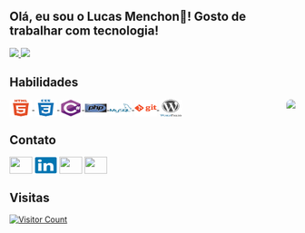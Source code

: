 ## Olá, eu sou o Lucas Menchon👋! Gosto de trabalhar com tecnologia!



<div style="display:inline-block;">
<a href="#">
  <img height="180em" src="https://github-readme-stats.vercel.app/api?username=lucasmenchon&show_icons=true&theme=dark&include_all_commits=true&count_private=true"/>
  <img height="180em" src="https://github-readme-stats.vercel.app/api/top-langs/?username=lucasmenchon&layout=compact&langs_count=7&theme=dark"/>
</a>
</div>



## Habilidades


<div style="display: inline_block">
<a href="#">
  <img align="center"  height="30" width="40" src="https://raw.githubusercontent.com/devicons/devicon/master/icons/html5/html5-plain-wordmark.svg">
  <img align="center"  height="30" width="40" src="https://raw.githubusercontent.com/devicons/devicon/master/icons/css3/css3-plain-wordmark.svg">
  <img align="center"  height="30" width="40" src="https://raw.githubusercontent.com/devicons/devicon/master/icons/csharp/csharp-original.svg">
  <img align="center"  height="30" width="40" src="https://raw.githubusercontent.com/devicons/devicon/master/icons/php/php-original.svg">
  <img align="center"  height="30" width="40" src="https://raw.githubusercontent.com/devicons/devicon/master/icons/mysql/mysql-plain-wordmark.svg">
  <img align="center"  height="30" width="40" src="https://raw.githubusercontent.com/devicons/devicon/master/icons/git/git-plain-wordmark.svg">
  <img align="center"  height="30" width="40" src="https://raw.githubusercontent.com/devicons/devicon/master/icons/wordpress/wordpress-original.svg">
  <img align="right"  height="150" style="border-radius:50px;" src="https://raw.githubusercontent.com/lucasmenchon/lucasmenchon.github.io/main/assets/images/perfil%20animed.png">
  </a>
</div>


## Contato

<div>

<a href="mailto:it.lucas@outlook.com"><img align="center"   height="30" width="40" src="https://raw.githubusercontent.com/lucasmenchon/lucasmenchon.github.io/main/assets/images/outlook-original.svg"></a>
<a href="https://www.linkedin.com/in/lucasmenchon/"><img align="center"   height="30" width="40" src="https://raw.githubusercontent.com/devicons/devicon/master/icons/linkedin/linkedin-original.svg"></a>
<a href="https://wa.link/qzdch8"><img align="center"   height="30" width="40" src="https://raw.githubusercontent.com/lucasmenchon/lucasmenchon.github.io/main/assets/images/whatsapp-original.svg"></a>
<a href="https://lucasmenchon.github.io/"><img align="center"   height="30" width="40" src="https://raw.githubusercontent.com/gist/christophermanning/4460135/raw/7278f8125f4508e096396b024304daf238e38b97/octocat.svg"></a>


<!--

[![Outlook Badge](https://img.shields.io/badge/-Outlook-0072C6?style=flat-square&logo=microsoftoutlook&logoColor=white)](mailto:it.lucas@outlook.com)
[![LinkedIn Badge](https://img.shields.io/badge/-LinkedIn-0077b5?style=flat-square&logo=Linkedin&logoColor=white&link=https://www.linkedin.com/in/tilucas/)](https://www.linkedin.com/in/tilucas/)
[![WhatsApp Badge](https://img.shields.io/badge/-WhatsApp-00BB2D?style=flat-square&logo=whatsapp&logoColor=white&link=https://wa.link/qzdch8)](https://wa.link/qzdch8)
[![GitHub Page](https://img.shields.io/badge/-GitHub%20Page-purple?style=flat-square&logo=github&logoColor=white&link=https://lucasmenchon.github.io)](https://lucasmenchon.github.io)

-->

</div>



## Visitas 

<a href="#">

![Visitor Count](https://profile-counter.glitch.me/lucasmenchon/count.svg)

</a>
